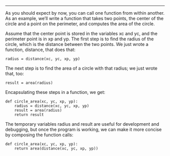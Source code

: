 -----------

As you should expect by now, you can call one function from within another. As an example, we’ll write a function that takes two points, the center of the circle and a point on the perimeter, and computes the area of the circle.

Assume that the center point is stored in the variables <span>xc</span> and <span>yc</span>, and the perimeter point is in <span>xp</span> and <span>yp</span>. The first step is to find the radius of the circle, which is the distance between the two points. We just wrote a function, <span>distance</span>, that does that:

    radius = distance(xc, yc, xp, yp)

The next step is to find the area of a circle with that radius; we just wrote that, too:

    result = area(radius)

Encapsulating these steps in a function, we get:

    def circle_area(xc, yc, xp, yp):
        radius = distance(xc, yc, xp, yp)
        result = area(radius)
        return result

The temporary variables <span>radius</span> and <span>result</span> are useful for development and debugging, but once the program is working, we can make it more concise by composing the function calls:

    def circle_area(xc, yc, xp, yp):
        return area(distance(xc, yc, xp, yp))

